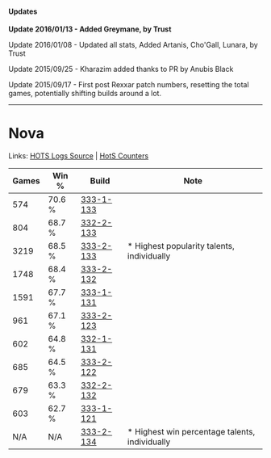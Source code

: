 #### Updates
**Update 2016/01/13 - Added Greymane, by Trust**

Update 2016/01/08 - Updated all stats, Added Artanis, Cho'Gall, Lunara, by Trust

Update 2015/09/25 - Kharazim added thanks to PR by Anubis Black

Update 2015/09/17 - First post Rexxar patch numbers, resetting the total games, potentially shifting builds around a lot.

***

# Nova

Links: [HOTS Logs Source](https://www.hotslogs.com/Sitewide/HeroDetails?Hero=Nova) | [HotS Counters](http://hotscounters.com/#/hero/Nova)

Games  | Win %  | Build     | Note
-----  | -----  | -----     | ----
574    | 70.6 % | [333-1-133](http://www.heroesfire.com/hots/talent-calculator/nova#osgz) | 
804    | 68.7 % | [332-2-133](http://www.heroesfire.com/hots/talent-calculator/nova#oqUL) | 
3219   | 68.5 % | [333-2-133](http://www.heroesfire.com/hots/talent-calculator/nova#oswb) | * Highest popularity talents, individually
1748   | 68.4 % | [333-2-132](http://www.heroesfire.com/hots/talent-calculator/nova#oswa) | 
1591   | 67.7 % | [333-1-131](http://www.heroesfire.com/hots/talent-calculator/nova#osgx) | 
961    | 67.1 % | [333-2-123](http://www.heroesfire.com/hots/talent-calculator/nova#oswR) | 
602    | 64.8 % | [332-1-131](http://www.heroesfire.com/hots/talent-calculator/nova#oqEh) | 
685    | 64.5 % | [333-2-122](http://www.heroesfire.com/hots/talent-calculator/nova#oswQ) | 
679    | 63.3 % | [332-2-132](http://www.heroesfire.com/hots/talent-calculator/nova#oqUK) | 
603    | 62.7 % | [333-1-121](http://www.heroesfire.com/hots/talent-calculator/nova#osgn) | 
N/A    | N/A    | [333-2-134](http://www.heroesfire.com/hots/talent-calculator/nova#oswc) | * Highest win percentage talents, individually
